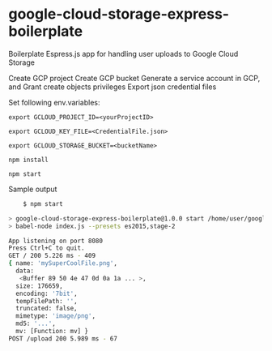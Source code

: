# google-cloud-storage-express-boilerplate
Boilerplate Espress.js app for handling user uploads to Google Cloud Storage

Create GCP project
Create GCP bucket
Generate a service account in GCP, and
Grant create objects privileges
Export json credential files

Set following env.variables:
 
` export GCLOUD_PROJECT_ID=<yourProjectID> `

` export GCLOUD_KEY_FILE=<CredentialFile.json> `

` export GCLOUD_STORAGE_BUCKET=<bucketName> `

`npm install`

`npm start`

Sample output
```bash
    $ npm start

> google-cloud-storage-express-boilerplate@1.0.0 start /home/user/google-cloud-storage-express-boilerplate
> babel-node index.js --presets es2015,stage-2

App listening on port 8080
Press Ctrl+C to quit.
GET / 200 5.226 ms - 409
{ name: 'mySuperCoolFile.png',
  data:
   <Buffer 89 50 4e 47 0d 0a 1a ... >,
  size: 176659,
  encoding: '7bit',
  tempFilePath: '',
  truncated: false,
  mimetype: 'image/png',
  md5: '...',
  mv: [Function: mv] }
POST /upload 200 5.989 ms - 67
```
 
